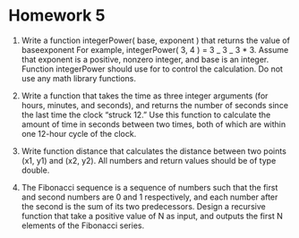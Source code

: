 # Homework 5

1. Write a function integerPower( base, exponent ) that returns the value of baseexponent For example, integerPower( 3, 4 ) = 3 _ 3 _ 3 \* 3. Assume that exponent is a positive, nonzero integer, and base is an integer. Function integerPower should use for to control the calculation. Do not use any math library functions.

2. Write a function that takes the time as three integer arguments (for hours, minutes, and seconds), and returns the number of seconds since the last time the clock “struck 12.” Use this function to calculate the amount of time in seconds between two times, both of which are within one 12-hour cycle of the clock.

3. Write function distance that calculates the distance between two points (x1, y1) and (x2, y2). All numbers and return values should be of type double.

4. The Fibonacci sequence is a sequence of numbers such that the first and second numbers are 0 and 1 respectively, and each number after the second is the sum of its two predecessors. Design a recursive function that take a positive value of N as input, and outputs the first N elements of the Fibonacci series.
